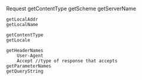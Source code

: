 Request
    getContentType
    getScheme
    getServerName
    
    getLocalAddr
    getLocalName

    getContentType
    getLocale

    getHeaderNames
        User-Agent
        Accept //type of response that accepts
    getParameterNames
    getQueryString